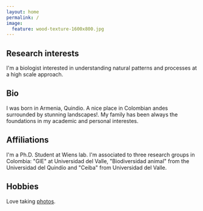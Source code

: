 ```yaml
---
layout: home
permalink: /
image:
  feature: wood-texture-1600x800.jpg
---
```


<div class="tiles">

<div class="tile">
  <h2 class="post-title">Research interests</h2>
  <p class="post-excerpt">I'm a biologist interested in understanding natural patterns and processes at a high scale approach.</p>
</div><!-- /.tile -->

<div class="tile">
  <h2 class="post-title">Bio</h2>
  <p class="post-excerpt"> I was born in Armenia, Quindio. A nice place in Colombian andes surrounded by stunning landscapes!. My family has been always the foundations in my academic and personal interestes.</p>
</div><!-- /.tile -->

<div class="tile">
  <h2 class="post-title">Affiliations</h2>
  <p class="post-excerpt">I'm a Ph.D. Student at Wiens lab. I'm associated to three research groups in Colombia: "GIE" at Universidad del Valle,  "Biodiversidad animal" from the Universidad del Quindío and "Ceiba" from  Universidad del Valle.</p>
</div><!-- /.tile -->

<div class="tile">
  <h2 class="post-title">Hobbies</h2>
  <p class="post-excerpt">Love taking  <a href="https://youpic.com/photographer/Cromanpa/">photos</a>.</p>
</div><!-- /.tile -->

</div><!-- /.tiles -->
